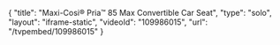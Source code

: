 {
    "title": "Maxi-Cosi&reg; Pria&trade; 85 Max Convertible Car Seat",
    "type": "solo",
    "layout": "iframe-static",
    "videoId": "109986015",
    "url": "\/tvpembed\/109986015"
}